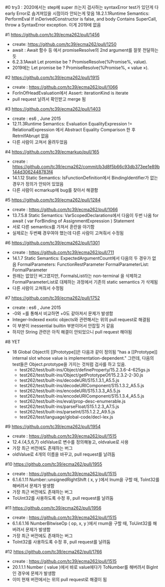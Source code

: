 #0
try3 : 2020에서는 step에 super 쓰는지 검사하는 syntaxError test가 있던게 다
early Error로 숨겨져있을 시점이라 안되는게 맞음 18.2.1.1Runtime Semantics:
PerformEval If inDerivedConstructor is false, and body Contains SuperCall,
throw a SyntaxError exception.  이게 2019에 없음

#1 https://github.com/tc39/ecma262/pull/1456
- create: https://github.com/tc39/ecma262/pull/1250
- await : Await 함수 등 에서 promiseResolve의 2nd argument를 잘못 전달하는 듯
- 6.2.3.1Await
  Let promise be ?  PromiseResolve(%Promise%, value).
- 2019에는
  Let promise be ?  PromiseResolve(%Promise%, « value »).

#2 https://github.com/tc39/ecma262/pull/1915
- create : https://github.com/tc39/ecma262/pull/1066
- ForInOfHeadEvaluation에서 Assert: iterationKind is iterate
- pull request 날려서 확인받고 merge 됨

#3 https://github.com/tc39/ecma262/pull/1403
- create : es6 , June 2015
- 12.11.3Runtime Semantics: Evaluation EqualityExpression !=
  RelationalExpression 에서 Abstract Equality Comparison 한 후 RetrnIfAbrupt
  없음
- 다른 사람이 고쳐서 올려두었음

#4 https://github.com/tc39/ecmarkup/pull/165
- create : https://github.com/tc39/ecma262/commit/b3d8f5b66c93db373ee1e89b144d3062448783f4
- 14.1.12 Static Semantics: IsFunctionDefinition에서 BindingIdentifier가 없는
  경우가 정의가 안되어 있었음
- 다른 사람이 ecmarkup에 bug를 찾아서 해결함

#5 https://github.com/tc39/ecma262/pull/1284
- create : https://github.com/tc39/ecma262/pull/1066
- 13.7.5.8 Static Semantics: VarScopedDeclarations에서 다음이 두번 나옴
  for await ( var ForBinding of AssignmentExpression ) Statement
- 서로 다른 semantics를 가져서 혼란을 야기함
- 실제로는 두번째 경우여야 했는데 다른 사람이 고쳐줘서 수정됨

#6 https://github.com/tc39/ecma262/pull/1301
- create : https://github.com/tc39/ecma262/pull/711
- 14.1.7 Static Semantics: ExpectedArgumentCount에서 다음의 두 경우가 없음
  FormalParameters: FunctionRestParameter
  FormalParameterList: FormalParameter
- 원래는 없었던 버그였지만, FormalsList라는 non-terminal 을 삭제하고 FormalParameterList로 대체하는 과정에서 기존의 static semantics 가 삭제됨
- 다른 사람이 고쳐줘서 수정됨

#7 https://github.com/tc39/ecma262/pull/1752
- create : es6 , June 2015
- -0와 =를 통해서 비교하면 +0도 같아져서 문제가 발생함
- Integer-Indexed exotic objects와 관련해서는 위의 pull request로 해결됨
- 이 부분이 inessential builtin 부분이어서 안잡힐 거 같음
- 하지만 String 관련은 아직 해결이 안되었으니 pull request 해야됨

#8 YET
- 18 Global Object의 [[Prototype]]은 다음과 같이 정의됨
  "has a [[Prototype]] internal slot whose value is implementation-dependent."
  그런데, 다음의 test들은 Object.prototype을 가지는 것처럼 검사를 하고 있음.
  - test262/test/built-ins/Object/defineProperty/15.2.3.6-4-625gs.js
  - test262/test/built-ins/Object/getPrototypeOf/15.2.3.2-2-30.js
  - test262/test/built-ins/decodeURI/S15.1.3.1_A5.5.js
  - test262/test/built-ins/decodeURIComponent/S15.1.3.2_A5.5.js
  - test262/test/built-ins/encodeURI/S15.1.3.3_A5.5.js
  - test262/test/built-ins/encodeURIComponent/S15.1.3.4_A5.5.js
  - test262/test/built-ins/eval/prop-desc-enumerable.js
  - test262/test/built-ins/parseFloat/S15.1.2.3_A7.5.js
  - test262/test/built-ins/parseInt/S15.1.2.2_A9.5.js
  - test262/test/language/global-code/decl-lex.js

#9 https://github.com/tc39/ecma262/pull/1954
- create : https://github.com/tc39/ecma262/pull/1515
- 12.4.{4,5,6,7} oldValue로 변수를 정의해놓고, oldvalue로 사용
- 가장 최근 버전에도 존재하는 버그
- oldValue로 4개의 이름을 바꾸고, pull request를 날려둠

#10 https://github.com/tc39/ecma262/pull/1955
- create : https://github.com/tc39/ecma262/pull/1515
- 6.1.6.1.11 Number::unsignedRightShift ( x, y )에서 lnum을 구할 때,
  ToInt32를 해버려서 문제가 발생함
- 가장 최근 버전에도 존재하는 버그
- ToUint32를 사용하도록 수정 후, pull request를 날려둠

#11 https://github.com/tc39/ecma262/pull/1956
- create : https://github.com/tc39/ecma262/pull/1515
- 6.1.6.1.16 NumberBitwiseOp ( op, x, y )에서 rnum을 구할 때,
  ToUint32를 해버려서 문제가 발생함
- 가장 최근 버전에도 존재하는 버그
- ToInt32를 사용하도록 수정 후, pull request를 날려둠

#12 https://github.com/tc39/ecma262/pull/1766
- create : https://github.com/tc39/ecma262/pull/1515
- 20.1.1.1 Number ( value )에서 바로 value에다가 ToNumber를 해버려서
  BigInt인 경우에 문제가 발생함
- 이미 현재 버전에서는 위의 pull request로 해결이 됨
